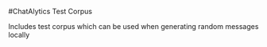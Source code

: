 #ChatAlytics Test Corpus

Includes test corpus which can be used when generating random messages locally
